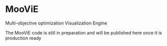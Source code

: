# MooViE
Multi-objective optimization Visualization Engine

The MooViE code is still in preparation and will be published here once it is production ready
